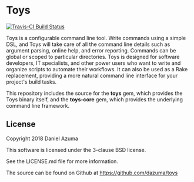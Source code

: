 # Toys

[![Travis-CI Build Status](https://travis-ci.org/dazuma/toys.svg)](https://travis-ci.org/dazuma/toys/)

Toys is a configurable command line tool. Write commands using a simple DSL,
and Toys will take care of all the command line details such as argument
parsing, online help, and error reporting. Commands can be global or scoped to
particular directories. Toys is designed for software developers, IT
specialists, and other power users who want to write and organize scripts to
automate their workflows. It can also be used as a Rake replacement, providing
a more natural command line interface for your project's build tasks.

This repository includes the source for the **toys** gem, which provides the
Toys binary itself, and the **toys-core** gem, which provides the underlying
command line framework.

## License

Copyright 2018 Daniel Azuma

This software is licensed under the 3-clause BSD license.

See the LICENSE.md file for more information.

The source can be found on Github at https://github.com/dazuma/toys
